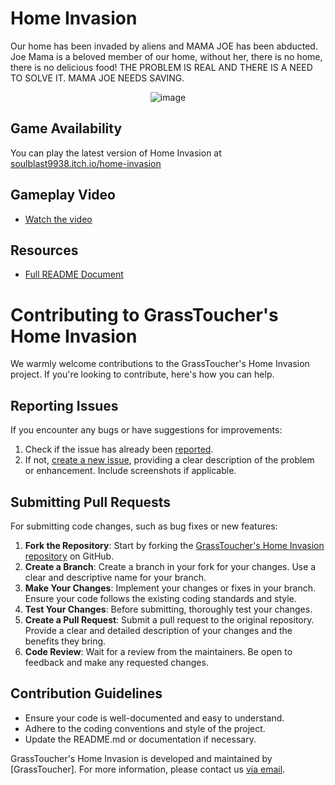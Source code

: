 # Home Invasion

Our home has been invaded by aliens and  MAMA JOE has been abducted. Joe Mama is a beloved member of our home, without her, there is no home, there is no delicious food! THE PROBLEM IS REAL AND THERE IS A NEED TO SOLVE IT. MAMA JOE NEEDS SAVING.

<p align="center">
  <img src="https://github.com/zhisheng-foo/Home-Invasion-Game/assets/105271950/e2952a25-466c-49e1-9dcf-879663fbfcbf" alt="image">
</p>

## Game Availability

You can play the latest version of Home Invasion at [soulblast9938.itch.io/home-invasion](https://soulblast9938.itch.io/home-invasion) 

## Gameplay Video

- [Watch the video](https://drive.google.com/file/d/1b-OOp2lw6WAmoc9jlSYT7LSNi7Ngj8_I/view?usp=sharing)

## Resources

- [Full README Document](https://docs.google.com/document/d/1oloLoza2m2RdELsq9iubo8QjeSkZD3TSmOUibgN45uY/edit?usp=sharing)

# Contributing to GrassToucher's Home Invasion

We warmly welcome contributions to the GrassToucher's Home Invasion project. If you're looking to contribute, here's how you can help.

## Reporting Issues

If you encounter any bugs or have suggestions for improvements:

1. Check if the issue has already been [reported](https://github.com/zhisheng-foo/Home-Invasion-Game/issues).
2. If not, [create a new issue](https://github.com/zhisheng-foo/Home-Invasion-Game/issues/new), providing a clear description of the problem or enhancement. Include screenshots if applicable.

## Submitting Pull Requests

For submitting code changes, such as bug fixes or new features:

1. **Fork the Repository**: Start by forking the [GrassToucher's Home Invasion repository](https://github.com/zhisheng-foo/Home-Invasion-Game) on GitHub.
2. **Create a Branch**: Create a branch in your fork for your changes. Use a clear and descriptive name for your branch.
3. **Make Your Changes**: Implement your changes or fixes in your branch. Ensure your code follows the existing coding standards and style.
4. **Test Your Changes**: Before submitting, thoroughly test your changes.
5. **Create a Pull Request**: Submit a pull request to the original repository. Provide a clear and detailed description of your changes and the benefits they bring.
6. **Code Review**: Wait for a review from the maintainers. Be open to feedback and make any requested changes.

## Contribution Guidelines

- Ensure your code is well-documented and easy to understand.
- Adhere to the coding conventions and style of the project.
- Update the README.md or documentation if necessary.

GrassToucher's Home Invasion is developed and maintained by [GrassToucher]. For more information, please contact us [via email](#foozhisheng@gmail.com).

